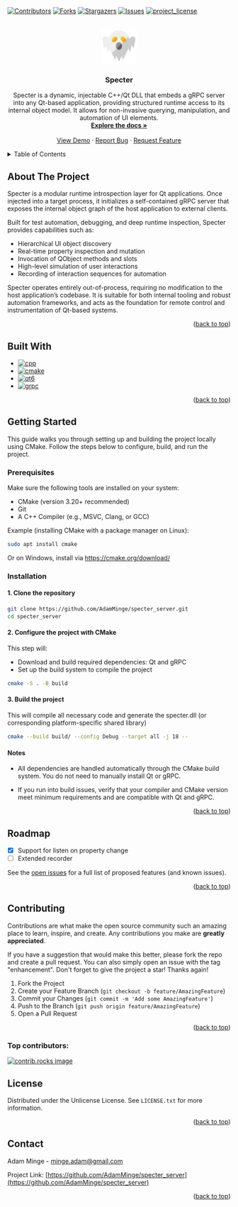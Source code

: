 <a id="readme-top"></a>

[![Contributors][contributors-shield]][contributors-url]
[![Forks][forks-shield]][forks-url]
[![Stargazers][stars-shield]][stars-url]
[![Issues][issues-shield]][issues-url]
[![project_license][license-shield]][license-url]

<!-- PROJECT LOGO -->
<br />
<div align="center">
  <a href="https://github.com/AdamMinge/specter_server">
    <img src="images/logo.png" alt="Logo" width="80" height="80">
  </a>

<h3 align="center">Specter</h3>

  <p align="center">
    Specter is a dynamic, injectable C++/Qt DLL that embeds a gRPC server into any Qt-based application, providing structured runtime access to its internal object model. It allows for non-invasive querying, manipulation, and automation of UI elements.
    <br />
    <a href="https://github.com/AdamMinge/specter_server"><strong>Explore the docs »</strong></a>
    <br />
    <br />
    <a href="https://github.com/AdamMinge/specter_server">View Demo</a>
    &middot;
    <a href="https://github.com/AdamMinge/specter_server/issues/new?labels=bug&template=bug-report---.md">Report Bug</a>
    &middot;
    <a href="https://github.com/AdamMinge/specter_server/issues/new?labels=enhancement&template=feature-request---.md">Request Feature</a>
  </p>
</div>

<!-- TABLE OF CONTENTS -->
<details>
  <summary>Table of Contents</summary>
  <ol>
    <li>
      <a href="#about-the-project">About The Project</a>
      <ul>
        <li><a href="#built-with">Built With</a></li>
      </ul>
    </li>
    <li>
      <a href="#getting-started">Getting Started</a>
      <ul>
        <li><a href="#prerequisites">Prerequisites</a></li>
        <li><a href="#installation">Installation</a></li>
      </ul>
    </li>
    <li><a href="#roadmap">Roadmap</a></li>
    <li><a href="#contributing">Contributing</a></li>
    <li><a href="#license">License</a></li>
    <li><a href="#contact">Contact</a></li>
  </ol>
</details>

<!-- ABOUT THE PROJECT -->
## About The Project

Specter is a modular runtime introspection layer for Qt applications. Once injected into a target process, it initializes a self-contained gRPC server that exposes the internal object graph of the host application to external clients.

Built for test automation, debugging, and deep runtime inspection, Specter provides capabilities such as:

- Hierarchical UI object discovery
- Real-time property inspection and mutation
- Invocation of QObject methods and slots
- High-level simulation of user interactions
- Recording of interaction sequences for automation

Specter operates entirely out-of-process, requiring no modification to the host application’s codebase. It is suitable for both internal tooling and robust automation frameworks, and acts as the foundation for remote control and instrumentation of Qt-based systems.

<p align="right">(<a href="#readme-top">back to top</a>)</p>

## Built With

* [![cpp][cpp]][cpp-url]
* [![cmake][cmake]][cmake-url]
* [![qt6][qt6]][qt6-url]
* [![grpc][grpc]][grpc-url]

<p align="right">(<a href="#readme-top">back to top</a>)</p>

<!-- GETTING STARTED -->
## Getting Started

This guide walks you through setting up and building the project locally using CMake. Follow the steps below to configure, build, and run the project.

### Prerequisites

Make sure the following tools are installed on your system:

- CMake (version 3.20+ recommended)
- Git
- A C++ Compiler (e.g., MSVC, Clang, or GCC)

Example (installing CMake with a package manager on Linux):
```sh
sudo apt install cmake
```
Or on Windows, install via https://cmake.org/download/

### Installation

#### 1. Clone the repository

```sh
git clone https://github.com/AdamMinge/specter_server.git
cd specter_server
```

#### 2. Configure the project with CMake

This step will:

- Download and build required dependencies: Qt and gRPC
- Set up the build system to compile the project

```sh
cmake -S . -B build
```

#### 3. Build the project

This will compile all necessary code and generate the specter.dll (or corresponding platform-specific shared library)

```sh
cmake --build build/ --config Debug --target all -j 18 --
```

#### Notes
- All dependencies are handled automatically through the CMake build system. You do not need to manually install Qt or gRPC.

- If you run into build issues, verify that your compiler and CMake version meet minimum requirements and are compatible with Qt and gRPC.

<p align="right">(<a href="#readme-top">back to top</a>)</p>

<!-- ROADMAP -->
## Roadmap

- [X] Support for listen on property change 
- [ ] Extended recorder

See the [open issues](https://github.com/AdamMinge/specter_server/issues) for a full list of proposed features (and known issues).

<p align="right">(<a href="#readme-top">back to top</a>)</p>

<!-- CONTRIBUTING -->
## Contributing

Contributions are what make the open source community such an amazing place to learn, inspire, and create. Any contributions you make are **greatly appreciated**.

If you have a suggestion that would make this better, please fork the repo and create a pull request. You can also simply open an issue with the tag "enhancement".
Don't forget to give the project a star! Thanks again!

1. Fork the Project
2. Create your Feature Branch (`git checkout -b feature/AmazingFeature`)
3. Commit your Changes (`git commit -m 'Add some AmazingFeature'`)
4. Push to the Branch (`git push origin feature/AmazingFeature`)
5. Open a Pull Request

<p align="right">(<a href="#readme-top">back to top</a>)</p>

### Top contributors:

<a href="https://github.com/AdamMinge/specter_server/graphs/contributors">
  <img src="https://contrib.rocks/image?repo=AdamMinge/specter_server" alt="contrib.rocks image" />
</a>

<!-- LICENSE -->
## License

Distributed under the Unlicense License. See `LICENSE.txt` for more information.

<p align="right">(<a href="#readme-top">back to top</a>)</p>


<!-- CONTACT -->
## Contact

Adam Minge - minge.adam@gmail.com

Project Link: [https://github.com/AdamMinge/specter_server](https://github.com/AdamMinge/specter_server)

<p align="right">(<a href="#readme-top">back to top</a>)</p>

<!-- MARKDOWN LINKS & IMAGES -->
<!-- https://www.markdownguide.org/basic-syntax/#reference-style-links -->
[contributors-shield]: https://img.shields.io/github/contributors/AdamMinge/specter_server.svg?style=for-the-badge
[contributors-url]: https://github.com/AdamMinge/specter_server/graphs/contributors
[forks-shield]: https://img.shields.io/github/forks/AdamMinge/specter_server.svg?style=for-the-badge
[forks-url]: https://github.com/AdamMinge/specter_server/network/members
[stars-shield]: https://img.shields.io/github/stars/AdamMinge/specter_server.svg?style=for-the-badge
[stars-url]: https://github.com/AdamMinge/specter_server/stargazers
[issues-shield]: https://img.shields.io/github/issues/AdamMinge/specter_server.svg?style=for-the-badge
[issues-url]: https://github.com/AdamMinge/specter_server/issues
[license-shield]: https://img.shields.io/github/license/AdamMinge/specter_server.svg?style=for-the-badge
[license-url]: https://github.com/AdamMinge/specter_server/blob/master/LICENSE.txt
[cpp]: https://img.shields.io/badge/C++-20+-00599C?logo=c%2b%2b&logoColor=white
[cpp-url]: https://isocpp.org/
[cmake]: https://img.shields.io/badge/CMake-3.20+-064F8C?logo=cmake&logoColor=white
[cmake-url]: https://cmake.org/
[qt6]: https://img.shields.io/badge/Qt-6.9-green?logo=qt&logoColor=white
[qt6-url]: https://www.qt.io/
[grpc]: https://img.shields.io/badge/gRPC-1.66.1-brightgreen?logo=grpc&logoColor=white
[grpc-url]: https://grpc.io/